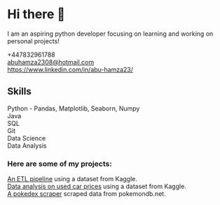 # Hi there 👋
  
I am an aspiring python developer focusing on learning and working on personal projects!   
  
+447832961788  
abuhamza2308@hotmail.com  
https://www.linkedin.com/in/abu-hamza23/  

## Skills
Python - Pandas, Matplotlib, Seaborn, Numpy  
Java  
SQL  
Git  
Data Science  
Data Analysis  


  
### Here are some of my projects:
[An ETL pipeline](https://github.com/abuh1/SFsalaries-ETL-Pipeline) using a dataset from Kaggle.  
[Data analysis on used car prices](https://github.com/abuh1/kaggle-used-car-prices) using a dataset from Kaggle.  
[A pokedex scraper](https://github.com/abuh1/Pokedex-scraper-json) scraped data from pokemondb.net.
